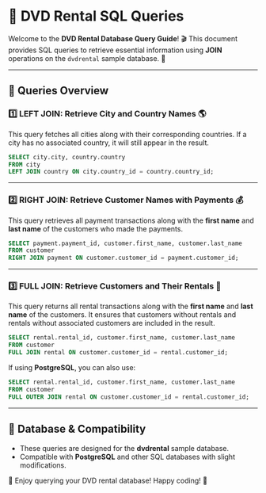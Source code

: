 # 📌 DVD Rental SQL Queries

Welcome to the **DVD Rental Database Query Guide**! 🎬 This document provides SQL queries to retrieve essential information using **JOIN** operations on the `dvdrental` sample database. 🚀

---

## 📌 Queries Overview

### 1️⃣ LEFT JOIN: Retrieve City and Country Names 🌎
This query fetches all cities along with their corresponding countries. If a city has no associated country, it will still appear in the result.

```sql
SELECT city.city, country.country
FROM city
LEFT JOIN country ON city.country_id = country.country_id;
```

---

### 2️⃣ RIGHT JOIN: Retrieve Customer Names with Payments 💰
This query retrieves all payment transactions along with the **first name** and **last name** of the customers who made the payments.

```sql
SELECT payment.payment_id, customer.first_name, customer.last_name
FROM customer
RIGHT JOIN payment ON customer.customer_id = payment.customer_id;
```

---

### 3️⃣ FULL JOIN: Retrieve Customers and Their Rentals 🎥
This query returns all rental transactions along with the **first name** and **last name** of the customers. It ensures that customers without rentals and rentals without associated customers are included in the result.

```sql
SELECT rental.rental_id, customer.first_name, customer.last_name
FROM customer
FULL JOIN rental ON customer.customer_id = rental.customer_id;
```

If using **PostgreSQL**, you can also use:
```sql
SELECT rental.rental_id, customer.first_name, customer.last_name
FROM customer
FULL OUTER JOIN rental ON customer.customer_id = rental.customer_id;
```

---

## 🚀 Database & Compatibility
- These queries are designed for the **dvdrental** sample database.
- Compatible with **PostgreSQL** and other SQL databases with slight modifications.

📌 Enjoy querying your DVD rental database! Happy coding! 🚀

